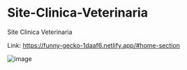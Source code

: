# Site-Clinica-Veterinaria
Site Clinica Veterinaria


Link: https://funny-gecko-1daaf6.netlify.app/#home-section


![image](https://user-images.githubusercontent.com/84162098/180431656-9e1f5282-c410-4ea3-ac6a-bc2d42540dcc.png)

